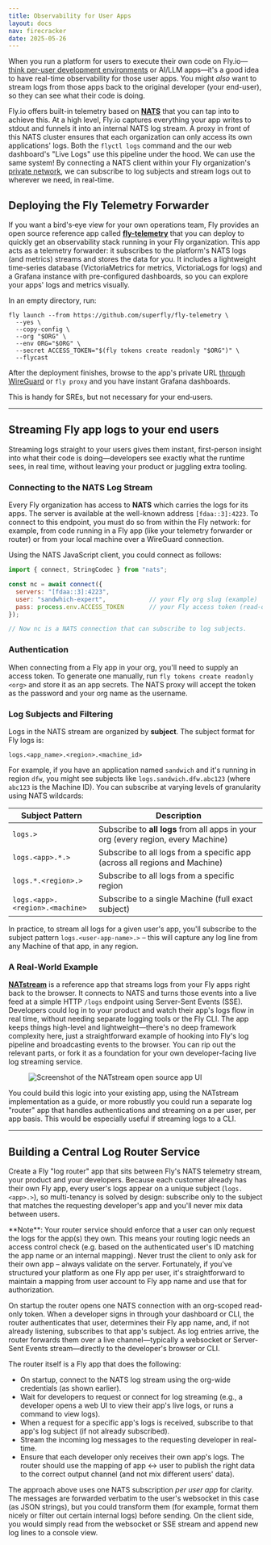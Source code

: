 ```yaml
---
title: Observability for User Apps
layout: docs
nav: firecracker
date: 2025-05-26
---
```


When you run a platform for users to execute their own code on Fly.io—[think per-user development environments]("/blueprints/per-user-dev-environments/) or AI/LLM apps—it's a good idea to have real-time observability for those user apps. You might _also_ want to stream logs from those apps back to the original developer (your end-user), so they can see what their code is doing.

Fly.io offers built-in telemetry based on [**NATS**](https://nats.io/) that you can tap into to achieve this. At a high level, Fly.io captures everything your app writes to stdout and funnels it into an internal NATS log stream. A proxy in front of this NATS cluster ensures that each organization can only access its own applications' logs. Both the `flyctl logs` command and the our web dashboard's "Live Logs" use this pipeline under the hood. We can use the same system! By connecting a NATS client within your Fly organization's [private network]("/networking/private-networking/), we can subscribe to log subjects and stream logs out to wherever we need, in real-time.

## Deploying the Fly Telemetry Forwarder

If you want a bird's‑eye view for your own operations team, Fly provides an open source reference app called [**fly-telemetry**](https://github.com/superfly/fly-telemetry) that you can deploy to quickly get an observability stack running in your Fly organization. This app acts as a telemetry forwarder: it subscribes to the platform's NATS logs (and metrics) streams and stores the data for you. It includes a lightweight time-series database (VictoriaMetrics for metrics, VictoriaLogs for logs) and a Grafana instance with pre-configured dashboards, so you can explore your apps' logs and metrics visually.

In an empty directory, run:

```console
fly launch --from https://github.com/superfly/fly-telemetry \
  --yes \
  --copy-config \
  --org "$ORG" \
  --env ORG="$ORG" \
  --secret ACCESS_TOKEN="$(fly tokens create readonly "$ORG")" \
  --flycast
```

After the deployment finishes, browse to the app's private URL [through WireGuard]("/blueprints/connect-private-network-wireguard/) or `fly proxy` and you have instant Grafana dashboards.

This is handy for SREs, but not necessary for your end‑users.

---

## Streaming Fly app logs to your end users

Streaming logs straight to your users gives them instant, first-person insight into what their code is doing—developers see exactly what the runtime sees, in real time, without leaving your product or juggling extra tooling.

### Connecting to the NATS Log Stream

Every Fly organization has access to **NATS** which carries the logs for its apps. The server is available at the well-known address `[fdaa::3]:4223`. To connect to this endpoint, you must do so from within the Fly network: for example, from code running in a Fly app (like your telemetry forwarder or router) or from your local machine over a WireGuard connection.

Using the NATS JavaScript client, you could connect as follows:

```javascript
import { connect, StringCodec } from "nats";

const nc = await connect({
  servers: "[fdaa::3]:4223",
  user: "sandwhich-expert",            // your Fly org slug (example)
  pass: process.env.ACCESS_TOKEN       // your Fly access token (read-only)
});

// Now nc is a NATS connection that can subscribe to log subjects.
```

### Authentication

When connecting from a Fly app in your org, you'll need to supply an access token. To generate one manually, run `fly tokens create readonly <org>` and store it as an app secrets. The NATS proxy will accept the token as the password and your org name as the username.

### Log Subjects and Filtering

Logs in the NATS stream are organized by **subject**. The subject format for Fly logs is:

```console
logs.<app_name>.<region>.<machine_id>
```

For example, if you have an application named `sandwich` and it's running in region `dfw`, you might see subjects like `logs.sandwich.dfw.abc123` (where `abc123` is the Machine ID). You can subscribe at varying levels of granularity using NATS wildcards:

| Subject Pattern | Description |
|----------------|-------------|
| `logs.>` | Subscribe to **all logs** from all apps in your org (every region, every Machine) |
| `logs.<app>.*.>` | Subscribe to all logs from a specific app (across all regions and Machine) |
| `logs.*.<region>.>` | Subscribe to all logs from a specific region |
| `logs.<app>.<region>.<machine>` | Subscribe to a single Machine (full exact subject) |

In practice, to stream all logs for a given user's app, you'll subscribe to the subject pattern `logs.<user-app-name>.>` – this will capture any log line from any Machine of that app, in any region.

### A Real-World Example

[**NATstream**](https://natstream.fly.dev/) is a reference app that streams logs from your Fly apps right back to the browser. It connects to NATS and turns those events into a live feed at a simple HTTP `/logs` endpoint using Server-Sent Events (SSE). Developers could log in to your product and watch their app's logs flow in real time, without needing separate logging tools or the Fly CLI. The app keeps things high-level and lightweight—there's no deep framework complexity here, just a straightforward example of hooking into Fly's log pipeline and broadcasting events to the browser. You can rip out the relevant parts, or fork it as a foundation for your own developer-facing live log streaming service.

<figure class="flex ai:center jc:center w:full r:lg overflow:off mb:4 rounded">
  <img src="/static/images/natstream.webp" alt="Screenshot of the NATstream open source app UI" class="w:full h:full fit:cover">
</figure>

You could build this logic into your existing app, using the NATstream implementation as a guide, or more robustly you could run a separate log "router" app that handles authentications and streaming on a per user, per app basis. This would be especially useful if streaming logs to a CLI.

---

## Building a Central Log Router Service

Create a Fly "log router" app that sits between Fly's NATS telemetry stream, your product and your developers. Because each customer already has their own Fly app, every user's logs appear on a unique subject (`logs.<app>.>`), so multi-tenancy is solved by design: subscribe only to the subject that matches the requesting developer's app and you'll never mix data between users.

<div class="note icon">
**Note**: Your router service should enforce that a user can only request the logs for the app(s) they own. This means your routing logic needs an access control check (e.g. based on the authenticated user's ID matching the app name or an internal mapping). Never trust the client to only ask for their own app – always validate on the server. Fortunately, if you've structured your platform as one Fly app per user, it's straightforward to maintain a mapping from user account to Fly app name and use that for authorization.
</div>

On startup the router opens one NATS connection with an org-scoped read-only token. When a developer signs in through your dashboard or CLI, the router authenticates that user, determines their Fly app name, and, if not already listening, subscribes to that app's subject. As log entries arrive, the router forwards them over a live channel—typically a websocket or Server-Sent Events stream—directly to the developer's browser or CLI.

The router itself is a Fly app that does the following:

- On startup, connect to the NATS log stream using the org-wide credentials (as shown earlier).
- Wait for developers to request or connect for log streaming (e.g., a developer opens a web UI to view their app's live logs, or runs a command to view logs).
- When a request for a specific app's logs is received, subscribe to that app's log subject (if not already subscribed).
- Stream the incoming log messages to the requesting developer in real-time.
- Ensure that each developer only receives their own app's logs. The router should use the mapping of app <-> user to publish the right data to the correct output channel (and not mix different users' data).

The approach above uses one NATS subscription _per user app_ for clarity. The messages are forwarded verbatim to the user's websocket in this case (as JSON strings), but you could transform them (for example, format them nicely or filter out certain internal logs) before sending. On the client side, you would simply read from the websocket or SSE stream and append new log lines to a console view.
